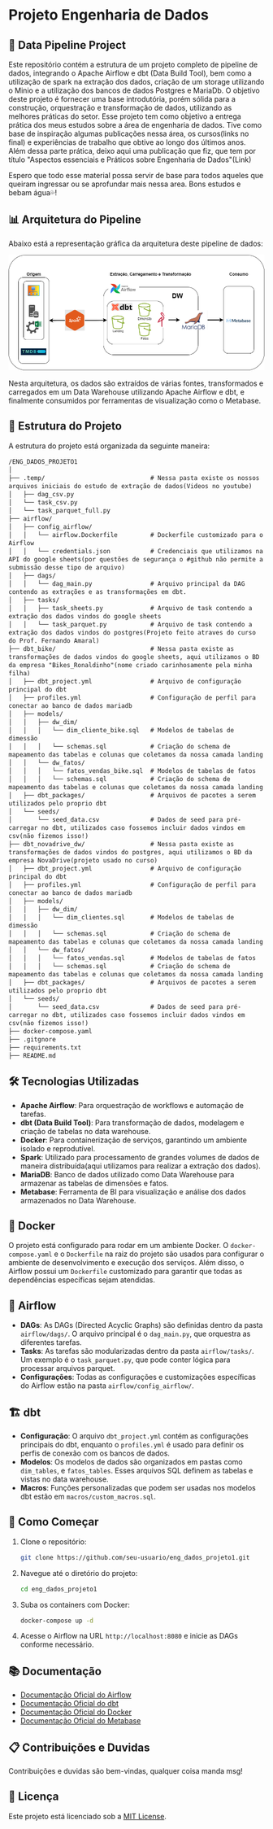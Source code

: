 # Projeto Engenharia de Dados
## 🚀 Data Pipeline Project

Este repositório contém a estrutura de um projeto completo de pipeline de dados, integrando o Apache Airflow e dbt (Data Build Tool), bem como a utilização de spark na extração dos dados, criação de um storage utilizando o Minio e a utilização dos bancos de dados Postgres e MariaDb. O objetivo deste projeto é fornecer uma base introdutória, porém sólida para a construção, orquestração e transformação de dados, utilizando as melhores práticas do setor.
Esse projeto tem como objetivo a entrega prática dos meus estudos sobre a área de engenharia de dados. Tive como base de inspiração algumas publicações nessa área, os cursos(links no final) e experiências de trabalho que obtive ao longo dos últimos anos. Além dessa parte prática, deixo aqui uma publicação que fiz, que tem por título "Aspectos essenciais e Práticos sobre Engenharia de Dados"(Link)

Espero que todo esse material possa servir de base para todos aqueles que queiram ingressar ou se aprofundar mais nessa area. 
Bons estudos e bebam água💦!

## 📊 Arquitetura do Pipeline
Abaixo está a representação gráfica da arquitetura deste pipeline de dados:

![Arquitetura do Pipeline](Dw_LakeEstudo.png)

Nesta arquitetura, os dados são extraídos de várias fontes, transformados e carregados em um Data Warehouse utilizando Apache Airflow e dbt, e finalmente consumidos por ferramentas de visualização como o Metabase.

## 📂 Estrutura do Projeto
A estrutura do projeto está organizada da seguinte maneira:

```
/ENG_DADOS_PROJETO1
│
├── .temp/                             # Nessa pasta existe os nossos arquivos iniciais do estudo de extração de dados(Videos no youtube)
│   ├── dag_csv.py
│   └── task_csv.py
│   └── task_parquet_full.py
├── airflow/
│   ├── config_airflow/
│   │   └── airflow.Dockerfile         # Dockerfile customizado para o Airflow
│   │   └── credentials.json           # Credenciais que utilizamos na API do google sheets(por questões de segurança o #github não permite a submissão desse tipo de arquivo)
│   ├── dags/
│   │   └── dag_main.py                # Arquivo principal da DAG contendo as extrações e as transformações em dbt.
│   ├── tasks/
│   │   ├── task_sheets.py             # Arquivo de task contendo a extração dos dados vindos do google sheets
│   │   └── task_parquet.py            # Arquivo de task contendo a extração dos dados vindos do postgres(Projeto feito atraves do curso do Prof. Fernando Amaral)
├── dbt_bike/                          # Nessa pasta existe as transformações de dados vindos do google sheets, aqui utilizamos o BD da empresa "Bikes_Ronaldinho"(nome criado carinhosamente pela minha filha)
│   ├── dbt_project.yml                # Arquivo de configuração principal do dbt
│   ├── profiles.yml                   # Configuração de perfil para conectar ao banco de dados mariadb
│   ├── models/
│   │   ├── dw_dim/
│   │   │   └── dim_cliente_bike.sql   # Modelos de tabelas de dimessão
│   │   │   └── schemas.sql            # Criação do schema de mapeamento das tabelas e colunas que coletamos da nossa camada landing 
│   │   └── dw_fatos/
│   │   │   └── fatos_vendas_bike.sql  # Modelos de tabelas de fatos
│   │   │   └── schemas.sql            # Criação do schema de mapeamento das tabelas e colunas que coletamos da nossa camada landing 
│   ├── dbt_packages/                  # Arquivos de pacotes a serem utilizados pelo proprio dbt         
│   └── seeds/
│       └── seed_data.csv              # Dados de seed para pré-carregar no dbt, utilizados caso fossemos incluir dados vindos em csv(não fizemos isso!)
├── dbt_novadrive_dw/                  # Nessa pasta existe as transformações de dados vindos do postgres, aqui utilizamos o BD da empresa NovaDrive(projeto usado no curso)
│   ├── dbt_project.yml                # Arquivo de configuração principal do dbt
│   ├── profiles.yml                   # Configuração de perfil para conectar ao banco de dados mariadb
│   ├── models/
│   │   ├── dw_dim/
│   │   │   └── dim_clientes.sql       # Modelos de tabelas de dimessão
│   │   │   └── schemas.sql            # Criação do schema de mapeamento das tabelas e colunas que coletamos da nossa camada landing 
│   │   └── dw_fatos/
│   │   │   └── fatos_vendas.sql       # Modelos de tabelas de fatos
│   │   │   └── schemas.sql            # Criação do schema de mapeamento das tabelas e colunas que coletamos da nossa camada landing 
│   ├── dbt_packages/                  # Arquivos de pacotes a serem utilizados pelo proprio dbt         
│   └── seeds/
│       └── seed_data.csv              # Dados de seed para pré-carregar no dbt, utilizados caso fossemos incluir dados vindos em csv(não fizemos isso!)    
├── docker-compose.yaml
├── .gitgnore
├── requirements.txt
├── README.md
```

## 🛠️ Tecnologias Utilizadas 
- **Apache Airflow**: Para orquestração de workflows e automação de tarefas. 
- **dbt (Data Build Tool)**: Para transformação de dados, modelagem e criação de tabelas no data warehouse. 
- **Docker**: Para containerização de serviços, garantindo um ambiente isolado e reprodutível.
- **Spark**: Utilizado para processamento de grandes volumes de dados de maneira distribuída(aqui utilizamos para realizar a extração dos dados). 
- **MariaDB**: Banco de dados utilizado como Data Warehouse para armazenar as tabelas de dimensões e fatos. 
- **Metabase**: Ferramenta de BI para visualização e análise dos dados armazenados no Data Warehouse. 


## 🐳 Docker
O projeto está configurado para rodar em um ambiente Docker. O `docker-compose.yaml` e o `Dockerfile` na raiz do projeto são usados para configurar o ambiente de desenvolvimento e execução dos serviços. Além disso, o Airflow possui um `Dockerfile` customizado para garantir que todas as dependências específicas sejam atendidas.

## 📄 Airflow
- **DAGs**: As DAGs (Directed Acyclic Graphs) são definidas dentro da pasta `airflow/dags/`. O arquivo principal é o `dag_main.py`, que orquestra as diferentes tarefas.
- **Tasks**: As tarefas são modularizadas dentro da pasta `airflow/tasks/`. Um exemplo é o `task_parquet.py`, que pode conter lógica para processar arquivos parquet.
- **Configurações**: Todas as configurações e customizações específicas do Airflow estão na pasta `airflow/config_airflow/`.

## 🏗️ dbt
- **Configuração**: O arquivo `dbt_project.yml` contém as configurações principais do dbt, enquanto o `profiles.yml` é usado para definir os perfis de conexão com os bancos de dados.
- **Modelos**: Os modelos de dados são organizados em pastas como `dim_tables`, e `fatos_tables`. Esses arquivos SQL definem as tabelas e vistas no data warehouse.
- **Macros**: Funções personalizadas que podem ser usadas nos modelos dbt estão em `macros/custom_macros.sql`.

## 🚀 Como Começar

1. Clone o repositório:
   ```bash
   git clone https://github.com/seu-usuario/eng_dados_projeto1.git
   ```
2. Navegue até o diretório do projeto:
   ```bash
   cd eng_dados_projeto1
   ```
3. Suba os containers com Docker:
   ```bash
   docker-compose up -d
   ```
4. Acesse o Airflow na URL `http://localhost:8080` e inicie as DAGs conforme necessário.

## 📚 Documentação

- [Documentação Oficial do Airflow](https://airflow.apache.org/docs/)
- [Documentação Oficial do dbt](https://docs.getdbt.com/)
- [Documentação Oficial do Docker](https://docs.docker.com)
- [Documentação Oficial do Metabase](https://www.metabase.com/docs/latest/)

## 📋 Contribuições e Duvidas

Contribuições e duvidas são bem-vindas, qualquer coisa manda msg!

## 📝 Licença

Este projeto está licenciado sob a [MIT License](LICENSE).
